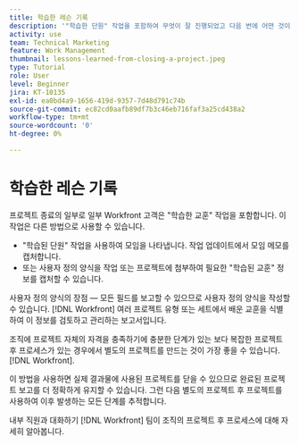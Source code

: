 ```yaml
---
title: 학습한 레슨 기록
description: '"학습한 단원" 작업을 포함하여 무엇이 잘 진행되었고 다음 번에 어떤 것이 개선될 수 있는지 확인하는 방법에 대해 알아봅니다.'
activity: use
team: Technical Marketing
feature: Work Management
thumbnail: lessons-learned-from-closing-a-project.jpeg
type: Tutorial
role: User
level: Beginner
jira: KT-10135
exl-id: ea0bd4a9-1656-419d-9357-7d48d791c74b
source-git-commit: ec82cd0aafb89df7b3c46eb716faf3a25cd438a2
workflow-type: tm+mt
source-wordcount: '0'
ht-degree: 0%

---
```


# 학습한 레슨 기록

프로젝트 종료의 일부로 일부 Workfront 고객은 &quot;학습한 교훈&quot; 작업을 포함합니다. 이 작업은 다른 방법으로 사용할 수 있습니다.

* &quot;학습된 단원&quot; 작업을 사용하여 모임을 나타냅니다. 작업 업데이트에서 모임 메모를 캡처합니다.
* 또는 사용자 정의 양식을 작업 또는 프로젝트에 첨부하여 필요한 &quot;학습된 교훈&quot; 정보를 캡처할 수 있습니다.

사용자 정의 양식의 장점 — 모든 필드를 보고할 수 있으므로 사용자 정의 양식을 작성할 수 있습니다. [!DNL Workfront] 여러 프로젝트 유형 또는 세트에서 배운 교훈을 식별하여 이 정보를 검토하고 관리하는 보고서입니다.

조직에 프로젝트 자체의 자격을 충족하기에 충분한 단계가 있는 보다 복잡한 프로젝트 후 프로세스가 있는 경우에서 별도의 프로젝트를 만드는 것이 가장 좋을 수 있습니다. [!DNL Workfront].

이 방법을 사용하면 실제 결과물에 사용된 프로젝트를 닫을 수 있으므로 완료된 프로젝트 보고를 더 정확하게 유지할 수 있습니다. 그런 다음 별도의 프로젝트 후 프로젝트를 사용하여 이후 발생하는 모든 단계를 추적합니다.

내부 직원과 대화하기 [!DNL Workfront] 팀이 조직의 프로젝트 후 프로세스에 대해 자세히 알아봅니다.
